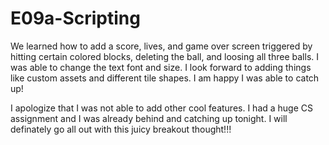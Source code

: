# E09a-Scripting

We learned how to add a score, lives, and game over screen triggered by hitting certain colored blocks, deleting the ball, and loosing all three balls. I was able to change the text font and size. I look forward to adding things like custom assets and different tile shapes. 
I am happy I was able to catch up!
 
I apologize that I was not able to add other cool features. I had a huge CS assignment and I was already behind and catching up tonight. I will definately go all out with this juicy breakout thought!!!
